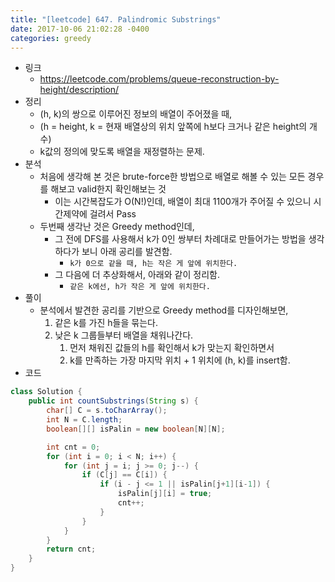 ```yaml
---
title: "[leetcode] 647. Palindromic Substrings"
date: 2017-10-06 21:02:28 -0400
categories: greedy
---
```

- 링크
  - https://leetcode.com/problems/queue-reconstruction-by-height/description/
- 정리
  - (h, k)의 쌍으로 이루어진 정보의 배열이 주어졌을 때,
  - (h = height, k = 현재 배열상의 위치 앞쪽에 h보다 크거나 같은 height의 개수)
  - k값의 정의에 맞도록 배열을 재정렬하는 문제.
- 분석
  - 처음에 생각해 본 것은 brute-force한 방법으로 배열로 해볼 수 있는 모든 경우를 해보고 valid한지 확인해보는 것
    - 이는 시간복잡도가 O(N!)인데, 배열이 최대 1100개가 주어질 수 있으니 시간제약에 걸려서 Pass
  - 두번째 생각난 것은 Greedy method인데,
    - 그 전에 DFS를 사용해서 k가 0인 쌍부터 차례대로 만들어가는 방법을 생각하다가 보니 아래 공리를 발견함.
      - `k가 0으로 같을 때, h는 작은 게 앞에 위치한다.`
    - 그 다음에 더 추상화해서, 아래와 같이 정리함.
      - `같은 k에선, h가 작은 게 앞에 위치한다.` 
- 풀이
  - 분석에서 발견한 공리를 기반으로 Greedy method를 디자인해보면,
    1. 같은 k를 가진 h들을 묶는다.
    1. 낮은 k 그룹들부터 배열을 채워나간다.
       1. 먼저 채워진 값들의 h를 확인해서 k가 맞는지 확인하면서
       1. k를 만족하는 가장 마지막 위치 + 1 위치에 (h, k)를 insert함.
- 코드
```java
class Solution {
    public int countSubstrings(String s) {
        char[] C = s.toCharArray();
        int N = C.length;
        boolean[][] isPalin = new boolean[N][N];

        int cnt = 0;
        for (int i = 0; i < N; i++) {
            for (int j = i; j >= 0; j--) {
                if (C[j] == C[i]) {
                    if (i - j <= 1 || isPalin[j+1][i-1]) {
                        isPalin[j][i] = true;
                        cnt++;
                    }
                }
            }
        }
        return cnt;
    }
}
```